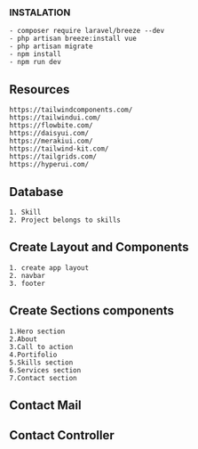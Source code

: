 ### INSTALATION
    - composer require laravel/breeze --dev
    - php artisan breeze:install vue
    - php artisan migrate
    - npm install
    - npm run dev

## Resources
    https://tailwindcomponents.com/
    https://tailwindui.com/
    https://flowbite.com/
    https://daisyui.com/
    https://merakiui.com/
    https://tailwind-kit.com/
    https://tailgrids.com/
    https://hyperui.com/

##  Database
    1. Skill
    2. Project belongs to skills

## Create Layout and Components
    1. create app layout
    2. navbar
    3. footer

## Create Sections components
    1.Hero section
    2.About
    3.Call to action
    4.Portifolio
    5.Skills section
    6.Services section
    7.Contact section
 ## Contact Mail
 ## Contact Controller















